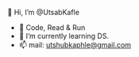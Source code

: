  👋 Hi, I’m @UtsabKafle
- 👀 Code, Read & Run
- 🌱 I’m currently learning DS.
- 📫 mail: utshubkaphle@gmail.com

<!---
UtsabKafle/UtsabKafle is a ✨ special ✨ repository because its `README.md` (this file) appears on your GitHub profile.
You can click the Preview link to take a look at your changes.
--->
